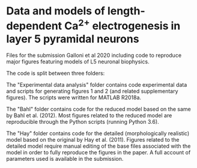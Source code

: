 # Data and models of length-dependent Ca<sup>2+</sup> electrogenesis in layer 5 pyramidal neurons

Files for the submission Galloni et al 2020 including code to reproduce major figures featuring models of L5 neuronal biophysics.

The code is split between three folders: 

The "Experimental data analysis" folder contains code experimental data and scripts for generating figures 1 and 2 (and related supplementary figures). The scripts were written for MATLAB R2018a.

The "Bahl" folder contains code for the reduced model based on the same by Bahl et al. (2012). Most figures related to the reduced model are reproducible through the Python scripts (running Python 3.6).

The "Hay" folder contains code for the detailed (morphologically realistic) model based on the original by Hay et al. (2011). Figures related to the detailed model require manual editing of the base files associated with the model in order to fully reproduce the figures in the paper. A full account of parameters used is available in the submission.
